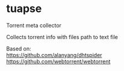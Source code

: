 # tuapse
Torrent meta collector

Collects torrent info with files path to text file

Based on:  
https://github.com/alanyang/dhtspider  
https://github.com/webtorrent/webtorrent
